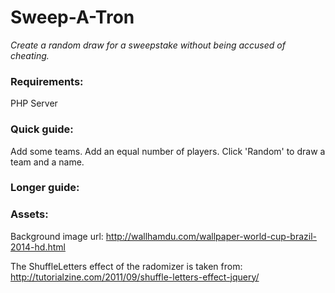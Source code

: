 Sweep-A-Tron
============
*Create a random draw for a sweepstake without being accused of cheating.*

### Requirements:
PHP Server

### Quick guide:

Add some teams. Add an equal number of players. Click 'Random' to draw a team and a name.


### Longer guide:



### Assets:
Background image url: <a href="http://wallhamdu.com/wallpaper-world-cup-brazil-2014-hd.html">http://wallhamdu.com/wallpaper-world-cup-brazil-2014-hd.html</a>

The ShuffleLetters effect of the radomizer is taken from: <a href="http://tutorialzine.com/2011/09/shuffle-letters-effect-jquery/">http://tutorialzine.com/2011/09/shuffle-letters-effect-jquery/</a>



